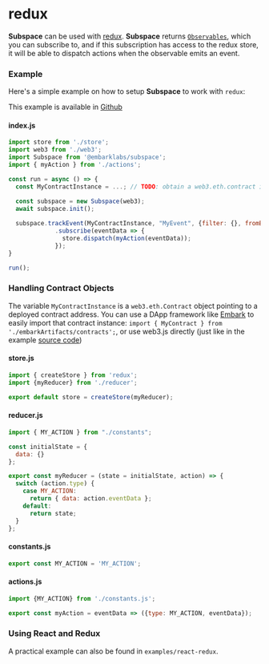 # redux 

**Subspace** can be used with [redux](https://redux.js.org/). **Subspace** returns [`Observables`](https://rxjs-dev.firebaseapp.com/guide/observable), which you can subscribe to, and if this subscription has access to the redux store, it will be able to dispatch actions when the observable emits an event.

### Example
Here's a simple example on how to setup **Subspace** to work with `redux`:

<div class="c-notification">
This example is available in <a href="https://github.com/embarklabs/subspace/tree/master/examples/redux" target="_blank">Github</a>
</div>

#### index.js
```js
import store from './store';
import web3 from './web3';
import Subspace from '@embarklabs/subspace';
import { myAction } from './actions';

const run = async () => {
  const MyContractInstance = ...; // TODO: obtain a web3.eth.contract instance

  const subspace = new Subspace(web3);
  await subspace.init();
    
  subspace.trackEvent(MyContractInstance, "MyEvent", {filter: {}, fromBlock: 1 })
             .subscribe(eventData => {
               store.dispatch(myAction(eventData));
             });
}

run();
```
<div class="c-notification c-notification--warning">
<h3>Handling Contract Objects</h3>
The variable <code>MyContractInstance</code> is a <code>web3.eth.Contract</code> object pointing to a deployed contract address. You can use a DApp framework like <a href="https://embark.status.im/docs/contracts_javascript.html">Embark</a> to easily import that contract instance: <code>import { MyContract } from './embarkArtifacts/contracts';</code>, or use web3.js directly (just like in the example <a href="https://github.com/embarklabs/subspace/blob/master/examples/redux/src/MyContract.js#L36-L42" target="_blank">source code</a>)
</div>

#### store.js
```js
import { createStore } from 'redux';
import {myReducer} from './reducer';

export default store = createStore(myReducer);
```

#### reducer.js
```js
import { MY_ACTION } from "./constants";

const initialState = { 
  data: {}
};

export const myReducer = (state = initialState, action) => {
  switch (action.type) {
    case MY_ACTION:
      return { data: action.eventData };
    default:
      return state;
  }
};
```

#### constants.js
```js
export const MY_ACTION = 'MY_ACTION';
```

#### actions.js
```js
import {MY_ACTION} from './constants.js';

export const myAction = eventData => ({type: MY_ACTION, eventData});
```

<div class="c-notification">
<h3>Using React and Redux</h3>
A practical example can also be found in <code>examples/react-redux</code>.
</div>